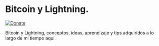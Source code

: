 # Bitcoin y Lightning. 

[![Donate](https://img.shields.io/badge/Donate-Bitcoin-green.svg)](https://coinos.io/chappie)

Bitcoin y Lightning, conceptos, ideas, aprendizaje y tips adquiridos a lo largo de mi tiempo aquí.  
